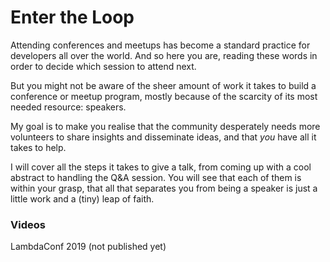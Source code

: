 # Enter the Loop

Attending conferences and meetups has become a standard practice for developers all over the world. And so here you are, reading these words in order to decide which session to attend next.

But you might not be aware of the sheer amount of work it takes to build a conference or meetup program, mostly because of the scarcity of its most needed resource: speakers.

My goal is to make you realise that the community desperately needs more volunteers to share insights and disseminate ideas, and that *you* have all it takes to help.

I will cover all the steps it takes to give a talk, from coming up with a cool abstract to handling the Q&A session. You will see that each of them is within your grasp, that all that separates you from being a speaker is just a little work and a (tiny) leap of faith.


### Videos

LambdaConf 2019 (not published yet)
